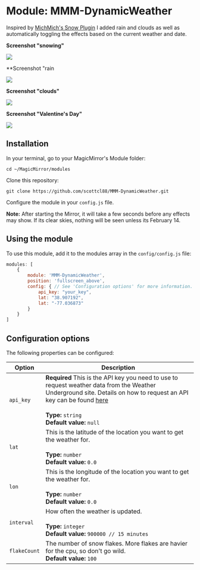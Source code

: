 # Module: MMM-DynamicWeather
Inspired by [MichMich's Snow Plugin](https://github.com/MichMich/MMM-Snow) I added rain and clouds as well as automatically toggling the effects based on the current weather and date.

**Screenshot "snowing"**

![](.github/example-winter.png)

**Screenshot "rain

![](.github/example-water.png)

**Screenshot "clouds"**

![](.github/example-water.png)

**Screenshot "Valentine's Day"**

![](.github/example-love.png)

## Installation

In your terminal, go to your MagicMirror's Module folder:
````
cd ~/MagicMirror/modules
````

Clone this repository:
````
git clone https://github.com/scottcl88/MMM-DynamicWeather.git
````

Configure the module in your `config.js` file.

**Note:** After starting the Mirror, it will take a few seconds before any effects may show. If its clear skies, nothing will be seen unless its February 14.

## Using the module

To use this module, add it to the modules array in the `config/config.js` file:
````javascript
modules: [
	{
		module: 'MMM-DynamicWeather',
		position: 'fullscreen_above',
		config: { // See 'Configuration options' for more information.
			api_key: "your_key",
			lat: "38.907192",
			lat: "-77.036873"
		}
	}
]
````

## Configuration options

The following properties can be configured:

|Option|Description|
|---|---|
|`api_key`|**Required** This is the API key you need to use to request weather data from the Weather Underground site.  Details on how to request an API key can be found [here](https://www.weatherbit.io/account/create)<br><br>**Type:** `string`<br>**Default value:** `null`|
|`lat`|This is the latitude of the location you want to get the weather for.<br><br>**Type:** `number`<br>**Default value:** `0.0`|
|`lon`|This is the longitude of the location you want to get the weather for.<br><br>**Type:** `number`<br>**Default value:** `0.0`|
|`interval`|How often the weather is updated.<br><br>**Type:** `integer`<br>**Default value:** `900000 // 15 minutes`|
|`flakeCount`|The number of snow flakes. More flakes are havier for the cpu, so don't go wild. <br>**Default value:** `100`|
